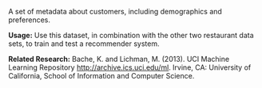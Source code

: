 A set of metadata about customers, including demographics and preferences.<p> </p><b>Usage:</b> Use this dataset, in combination with the other two restaurant data sets, to train and test a recommender system. <p> </p><b>Related Research:</b> Bache, K. and Lichman, M. (2013). UCI Machine Learning Repository <a href="http://archive.ics.uci.edu/ml">http://archive.ics.uci.edu/ml</a>. Irvine, CA: University of California, School of Information and Computer Science.